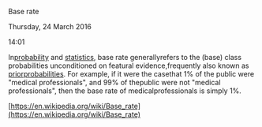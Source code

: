 Base rate

Thursday, 24 March 2016

14:01

In[probability](https://en.wikipedia.org/wiki/Probability) and [statistics](https://en.wikipedia.org/wiki/Statistics), base rate generallyrefers to the (base) class probabilities unconditioned on featural evidence,frequently also known as [priorprobabilities](https://en.wikipedia.org/wiki/Prior_probabilities). For example, if it were the casethat 1% of the public were "medical professionals", and 99% of thepublic were not "medical professionals", then the base rate of medicalprofessionals is simply 1%.

 

 

[https://en.wikipedia.org/wiki/Base_rate](https://en.wikipedia.org/wiki/Base_rate)

 